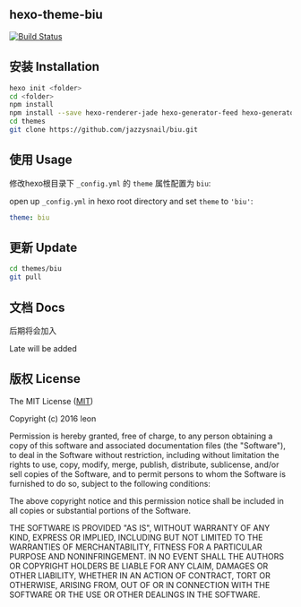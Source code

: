 ## hexo-theme-biu
[![Build Status](https://travis-ci.org/jazzysnail/biu.svg?branch=master)](https://travis-ci.org/jazzysnail/biu)

##  安装 Installation

``` bash
hexo init <folder>
cd <folder>
npm install
npm install --save hexo-renderer-jade hexo-generator-feed hexo-generator-sitemap hexo-browsersync hexo-generator-archive hexo-renderer-less
cd themes
git clone https://github.com/jazzysnail/biu.git
```

##  使用 Usage
修改hexo根目录下 `_config.yml` 的 `theme` 属性配置为 `biu`:

open up `_config.yml` in hexo root directory and set `theme` to `'biu'`:

``` yaml
theme: biu
```

##  更新 Update

``` bash
cd themes/biu
git pull
```
##  文档 Docs
后期将会加入

Late will be added


##  版权 License

The MIT License ([MIT](https://opensource.org/licenses/MIT))

Copyright (c) 2016 leon

Permission is hereby granted, free of charge, to any person obtaining a copy
of this software and associated documentation files (the "Software"), to deal
in the Software without restriction, including without limitation the rights
to use, copy, modify, merge, publish, distribute, sublicense, and/or sell
copies of the Software, and to permit persons to whom the Software is
furnished to do so, subject to the following conditions:

The above copyright notice and this permission notice shall be included in all
copies or substantial portions of the Software.

THE SOFTWARE IS PROVIDED "AS IS", WITHOUT WARRANTY OF ANY KIND, EXPRESS OR
IMPLIED, INCLUDING BUT NOT LIMITED TO THE WARRANTIES OF MERCHANTABILITY,
FITNESS FOR A PARTICULAR PURPOSE AND NONINFRINGEMENT. IN NO EVENT SHALL THE
AUTHORS OR COPYRIGHT HOLDERS BE LIABLE FOR ANY CLAIM, DAMAGES OR OTHER
LIABILITY, WHETHER IN AN ACTION OF CONTRACT, TORT OR OTHERWISE, ARISING FROM,
OUT OF OR IN CONNECTION WITH THE SOFTWARE OR THE USE OR OTHER DEALINGS IN THE
SOFTWARE.
